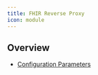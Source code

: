 ```yaml
---
title: FHIR Reverse Proxy
icon: module
---
```

## Overview
- [Configuration Parameters](configuration)

